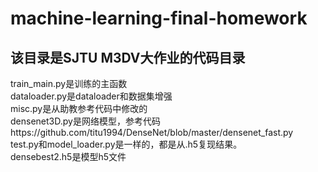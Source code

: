 # machine-learning-final-homework
## 该目录是SJTU M3DV大作业的代码目录
train_main.py是训练的主函数  
dataloader.py是dataloader和数据集增强  
misc.py是从助教参考代码中修改的  
densenet3D.py是网络模型，参考代码https://github.com/titu1994/DenseNet/blob/master/densenet_fast.py  
test.py和model_loader.py是一样的，都是从.h5复现结果。  
densebest2.h5是模型h5文件
